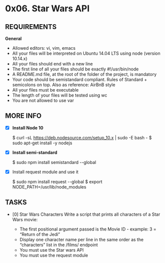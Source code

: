 # 0x06. Star Wars API

## REQUIREMENTS
**General**
- Allowed editors: vi, vim, emacs
- All your files will be interpreted on Ubuntu 14.04 LTS using node (version 10.14.x)
- All your files should end with a new line
- The first line of all your files should be exactly #!/usr/bin/node
- A README.md file, at the root of the folder of the project, is mandatory
- Your code should be semistandard compliant. Rules of Standard + semicolons on top. Also as reference: AirBnB style
- All your files must be executable
- The length of your files will be tested using wc
- You are not allowed to use var

## MORE INFO
+ [x] **Install Node 10**

	$ curl -sL https://deb.nodesource.com/setup_10.x | sudo -E bash -
	$ sudo apt-get install -y nodejs

+ [x] **Install semi-standard**

	$ sudo npm install semistandard --global

+ [x] Install request module and use it

	$ sudo npm install request --global
	$ export NODE_PATH=/usr/lib/node_modules


## TASKS
+ [0]  Star Wars Characters
Write a script that prints all characters of a Star Wars movie:

	- The first positional argument passed is the Movie ID - example: 3 = “Return of the Jedi”
	- Display one character name per line in the same order as the “characters” list in the /films/ endpoint
	- You must use the Star wars API
	- You must use the request module

